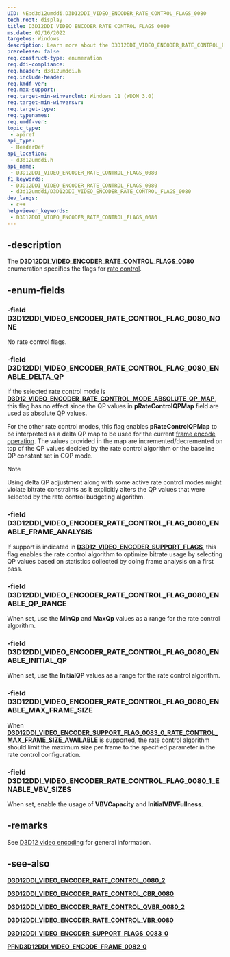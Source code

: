 ```yaml
---
UID: NE:d3d12umddi.D3D12DDI_VIDEO_ENCODER_RATE_CONTROL_FLAGS_0080
tech.root: display
title: D3D12DDI_VIDEO_ENCODER_RATE_CONTROL_FLAGS_0080
ms.date: 02/16/2022
targetos: Windows
description: Learn more about the D3D12DDI_VIDEO_ENCODER_RATE_CONTROL_FLAGS_0080 enumeration.
prerelease: false
req.construct-type: enumeration
req.ddi-compliance: 
req.header: d3d12umddi.h
req.include-header: 
req.kmdf-ver: 
req.max-support: 
req.target-min-winverclnt: Windows 11 (WDDM 3.0)
req.target-min-winversvr: 
req.target-type: 
req.typenames: 
req.umdf-ver: 
topic_type:
 - apiref
api_type:
 - HeaderDef
api_location:
 - d3d12umddi.h
api_name:
 - D3D12DDI_VIDEO_ENCODER_RATE_CONTROL_FLAGS_0080
f1_keywords:
 - D3D12DDI_VIDEO_ENCODER_RATE_CONTROL_FLAGS_0080
 - d3d12umddi/D3D12DDI_VIDEO_ENCODER_RATE_CONTROL_FLAGS_0080
dev_langs:
 - c++
helpviewer_keywords:
 - D3D12DDI_VIDEO_ENCODER_RATE_CONTROL_FLAGS_0080
---
```


## -description

The **D3D12DDI_VIDEO_ENCODER_RATE_CONTROL_FLAGS_0080** enumeration specifies the flags for [rate control](ns-d3d12umddi-d3d12ddi_video_encoder_rate_control_0080_2.md).

## -enum-fields

### -field D3D12DDI_VIDEO_ENCODER_RATE_CONTROL_FLAG_0080_NONE

No rate control flags.

### -field D3D12DDI_VIDEO_ENCODER_RATE_CONTROL_FLAG_0080_ENABLE_DELTA_QP

If the selected rate control mode is [**D3D12_VIDEO_ENCODER_RATE_CONTROL_MODE_ABSOLUTE_QP_MAP**](ne-d3d12umddi-d3d12ddi_video_encoder_rate_control_mode_0080.md), this flag has no effect since the QP values in **pRateControlQPMap** field are used as absolute QP values.

For the other rate control modes, this flag enables **pRateControlQPMap** to be interpreted as a delta QP map to be used for the current [frame encode operation](nc-d3d12umddi-pfnd3d12ddi_video_encode_frame_0082_0.md). The values provided in the map are incremented/decremented on top of the QP values decided by the rate control algorithm or the baseline QP constant set in CQP mode.

> [!NOTE]
>
> Using delta QP adjustment along with some active rate control modes might violate bitrate constraints as it explicitly alters the QP values that were selected by the rate control budgeting algorithm.

### -field D3D12DDI_VIDEO_ENCODER_RATE_CONTROL_FLAG_0080_ENABLE_FRAME_ANALYSIS

If support is indicated in [**D3D12_VIDEO_ENCODER_SUPPORT_FLAGS**](ne-d3d12umddi-d3d12ddi_video_encoder_support_flags_0083_0.md), this flag enables the rate control algorithm to optimize bitrate usage by selecting QP values based on statistics collected by doing frame analysis on a first pass.

### -field D3D12DDI_VIDEO_ENCODER_RATE_CONTROL_FLAG_0080_ENABLE_QP_RANGE

When set, use the **MinQp** and **MaxQp** values as a range for the rate control algorithm.

### -field D3D12DDI_VIDEO_ENCODER_RATE_CONTROL_FLAG_0080_ENABLE_INITIAL_QP

When set, use the **InitialQP** values as a range for the rate control algorithm.

### -field D3D12DDI_VIDEO_ENCODER_RATE_CONTROL_FLAG_0080_ENABLE_MAX_FRAME_SIZE

When [**D3D12DDI_VIDEO_ENCODER_SUPPORT_FLAG_0083_0_RATE_CONTROL_MAX_FRAME_SIZE_AVAILABLE**](ne-d3d12umddi-d3d12ddi_video_encoder_support_flags_0083_0.md) is supported, the rate control algorithm should limit the maximum size per frame to the specified parameter in the rate control configuration.

### -field D3D12DDI_VIDEO_ENCODER_RATE_CONTROL_FLAG_0080_1_ENABLE_VBV_SIZES

When set, enable the usage of **VBVCapacity** and **InitialVBVFullness**.

## -remarks

See [D3D12 video encoding](/windows-hardware/drivers/display/video-encoding-d3d12) for general information.

## -see-also

[**D3D12DDI_VIDEO_ENCODER_RATE_CONTROL_0080_2**](ns-d3d12umddi-d3d12ddi_video_encoder_rate_control_0080_2.md)

[**D3D12DDI_VIDEO_ENCODER_RATE_CONTROL_CBR_0080**](ns-d3d12umddi-d3d12ddi_video_encoder_rate_control_cbr_0080.md)

[**D3D12DDI_VIDEO_ENCODER_RATE_CONTROL_QVBR_0080_2**](ns-d3d12umddi-d3d12ddi_video_encoder_rate_control_qvbr_0080_2.md)

[**D3D12DDI_VIDEO_ENCODER_RATE_CONTROL_VBR_0080**](ns-d3d12umddi-d3d12ddi_video_encoder_rate_control_vbr_0080.md)

[**D3D12DDI_VIDEO_ENCODER_SUPPORT_FLAGS_0083_0**](ne-d3d12umddi-d3d12ddi_video_encoder_support_flags_0083_0.md)

[**PFND3D12DDI_VIDEO_ENCODE_FRAME_0082_0**](nc-d3d12umddi-pfnd3d12ddi_video_encode_frame_0082_0.md)
